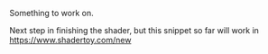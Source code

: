 Something to work on.

Next step in finishing the shader, but this snippet so far will work in https://www.shadertoy.com/new
